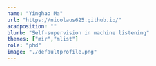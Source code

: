 ```yaml
---
name: "Yinghao Ma"
url: "https://nicolaus625.github.io/"
acadposition: ""
blurb: "Self-supervision in machine listening"
themes: ["mir","mlist"]
role: "phd"
image: "./defaultprofile.png"
---
```

